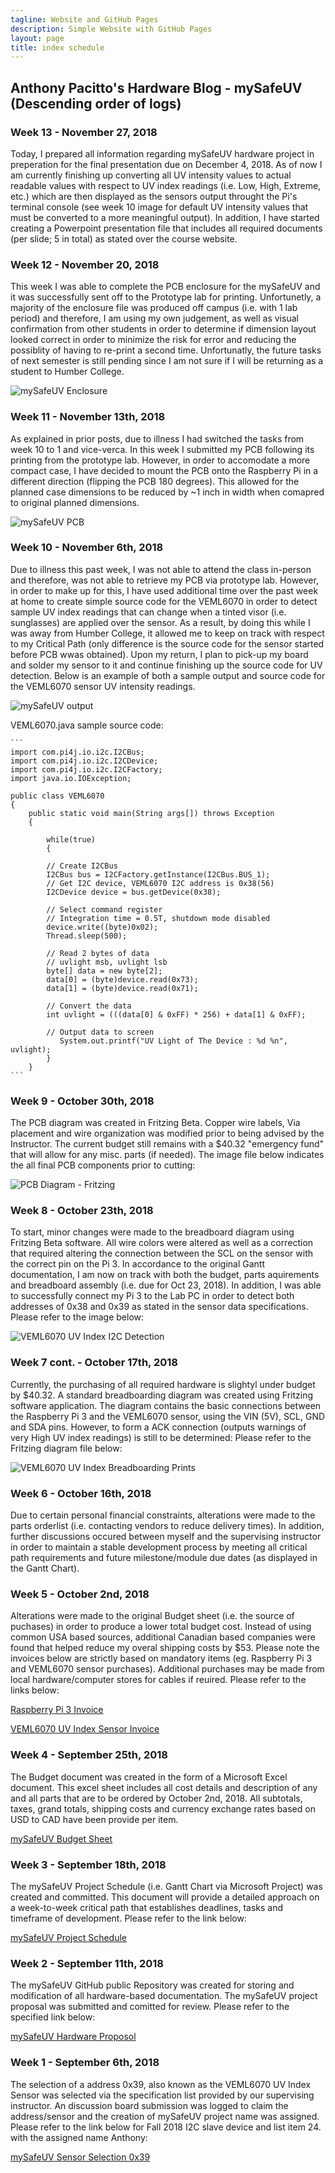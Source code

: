 ```yaml
---
tagline: Website and GitHub Pages
description: Simple Website with GitHub Pages
layout: page
title: index schedule
---
```


Anthony Pacitto's Hardware Blog - mySafeUV (Descending order of logs)
---------------------------------------------------------------------
### Week 13 - November 27, 2018

Today, I prepared all information regarding mySafeUV hardware project in preperation for the final presentation due on December 4, 2018. As of now I am currently finishing up converting all UV intensity values to actual readable values with respect to UV index readings (i.e. Low, High, Extreme, etc.) which are then displayed as the sensors output throught the Pi's terminal console (see week 10 image for default UV intensity values that must be converted to a more meaningful output). In addition, I have started creating a Powerpoint presentation file that includes all required documents (per slide; 5 in total) as stated over the course website.

### Week 12 - November 20, 2018

This week I was able to complete the PCB enclosure for the mySafeUV and it was successfully sent off to the Prototype lab for printing. Unfortunetly, a majority of the enclosure file was produced off campus (i.e. with 1 lab period) and therefore, I am using my own judgement, as well as visual confirmation from other students in order to determine if dimension layout looked correct in order to minimize the risk for error and reducing the possiblity of having to re-print a second time. Unfortunatly, the future tasks of next semester is still pending since I am not sure if I will be returning as a student to Humber College. 

![mySafeUV Enclosure](https://github.com/pctn0007/mySafeUV/blob/master/Documentation/20181120_124350_HDR.jpg)

### Week 11 - November 13th, 2018

As explained in prior posts, due to illness I had switched the tasks from week 10 to 1 and vice-verca. In this week I submitted my PCB following its printing from the prototype lab.
However, in order to accomodate a more compact case, I have decided to mount the PCB onto the Raspberry Pi in a different direction (flipping the PCB 180 degrees). This allowed for the planned case dimensions to be reduced by ~1 inch in width when comapred to original planned dimensions. 

![mySafeUV PCB](https://github.com/pctn0007/mySafeUV/blob/master/Documentation/20181120_124350_HDR.jpg)

### Week 10 - November 6th, 2018

Due to illness this past week, I was not able to attend the class in-person and therefore, was not able to retrieve my PCB via prototype lab. However, in order to make up for this, I have used additional time over the past week at home to create simple source code for the VEML6070 in order to detect sample UV index readings that can change when a tinted visor (i.e. sunglasses) are applied over the sensor. As a result, by doing this while I was away from Humber College, it allowed me to keep on track with respect to my Critical Path (only difference is the source code for the sensor started before PCB wwas obtained). Upon my return, I plan to pick-up my board and solder my sensor to it and continue finishing up the source code for UV detection. Below is an example of both a sample output and source code for the VEML6070 sensor UV intensity readings.

![mySafeUV output](https://github.com/pctn0007/mySafeUV/blob/master/Documentation/mySafeUV_output.jpg)

VEML6070.java sample source code:

	```
	import com.pi4j.io.i2c.I2CBus;
	import com.pi4j.io.i2c.I2CDevice;
	import com.pi4j.io.i2c.I2CFactory;
	import java.io.IOException;

	public class VEML6070
	{
		public static void main(String args[]) throws Exception
		{

			while(true)
			{

			// Create I2CBus
			I2CBus bus = I2CFactory.getInstance(I2CBus.BUS_1);
			// Get I2C device, VEML6070 I2C address is 0x38(56)
			I2CDevice device = bus.getDevice(0x38);

			// Select command register
			// Integration time = 0.5T, shutdown mode disabled
			device.write((byte)0x02);
			Thread.sleep(500);

			// Read 2 bytes of data
			// uvlight msb, uvlight lsb
			byte[] data = new byte[2];
			data[0] = (byte)device.read(0x73);
			data[1] = (byte)device.read(0x71);

			// Convert the data
			int uvlight = (((data[0] & 0xFF) * 256) + data[1] & 0xFF);

			// Output data to screen
		       System.out.printf("UV Light of The Device : %d %n", uvlight);
			}
		}
	```
### Week 9 - October 30th, 2018

The PCB diagram was created in Fritzing Beta. Copper wire labels, Via placement and wire organization was modified prior to being advised by the Instructor. The current budget still remains with a $40.32 "emergency fund" that will allow for any misc. parts (if needed). The image file below indicates the all final PCB components prior to cutting:

![PCB Diagram - Fritzing](https://github.com/pctn0007/mySafeUV/blob/master/Documentation/mySafeUV_Breadboard_pcb.jpg)


### Week 8 - October 23th, 2018

To start, minor changes were made to the breadboard diagram using Fritzing Beta software. All wire colors were altered as well as a correction that required altering the connection between the SCL on the sensor with the correct pin on the Pi 3. In accordance to the original Gantt documentation, I am now on track with both the budget, parts aquirements and breadboard assembly (i.e. due for Oct 23, 2018). In addition, I was able to successfully connect my Pi 3 to the Lab PC in order to detect both addresses of 0x38 and 0x39 as stated in the sensor data specifications. Please refer to the image below:


![VEML6070 UV Index I2C Detection](https://github.com/pctn0007/mySafeUV/blob/master/Documentation/VEML6070_I2C_Detect.jpg)

### Week 7 cont. - October 17th, 2018

Currently, the purchasing of all required hardware is slightyl under budget by $40.32. A standard breadboarding diagram was created using Fritzing software application. The diagram contains the basic connections between the Raspberry Pi 3 and the VEML6070 sensor, using the VIN (5V), SCL, GND and SDA pins. However, to form a ACK connection (outputs warnings of very High UV index readings) is still to be determined: Please refer to the Fritzing diagram file below:

![VEML6070 UV Index Breadboarding Prints](https://github.com/pctn0007/mySafeUV/blob/master/Documentation/mySafeUV_Breadboard_bb.jpg)

### Week 6 - October 16th, 2018

Due to certain personal financial constraints, alterations were made to the parts orderlist (i.e. contacting vendors to reduce delivery times).
In addition, further discussions occured between myself and the supervising instructor in order to maintain a stable development process by meeting all critical path requirements and future milestone/module due dates (as displayed in the Gantt Chart).

### Week 5 - October 2nd, 2018

Alterations were made to the original Budget sheet (i.e. the source of puchases) in order to produce a lower total budget cost. Instead of using common USA based sources, additional Canadian based companies were found that helped reduce my overal shipping costs by $53.
Please note the invoices below are strictly based on mandatory items (eg. Raspberry Pi 3 and VEML6070 sensor purchases). Additional purchases may be made from local hardware/computer stores for cables if reuired. Please refer to the links below:

[Raspberry Pi 3 Invoice](https://github.com/pctn0007/mySafeUV/blob/master/Documentation/raspberry_invoice.png)

[VEML6070 UV Index Sensor Invoice](https://github.com/pctn0007/mySafeUV/blob/master/Documentation/sensor_invoice.png)

### Week 4 - September 25th, 2018

The Budget document was created in the form of a Microsoft Excel document. This excel sheet includes all cost details and description of any and all parts that are to be ordered by October 2nd, 2018. All subtotals, taxes, grand totals, shipping costs and currency exchange rates based on USD to CAD have been provide per item.

[mySafeUV Budget Sheet](https://github.com/pctn0007/mySafeUV/blob/master/Documentation/Hardware_budget.xlsx)

### Week 3 - September 18th, 2018

The mySafeUV Project Schedule (i.e. Gantt Chart via Microsoft Project) was created and committed. This document will provide a detailed approach on a week-to-week critical path that establishes deadlines, tasks and timeframe of development. Please refer to the link below:

[mySafeUV Project Schedule](https://github.com/pctn0007/mySafeUV/blob/master/Documentation/mySafeUVProject.mpp)

### Week 2 - September 11th, 2018

The mySafeUV GitHub public Repository was created for storing and modification of all hardware-based documentation.
The mySafeUV project proposal was submitted and comitted for review. Please refer to the specified link below:

[mySafeUV Hardware Proposol](https://github.com/pctn0007/mySafeUV/blob/master/Documentation/ProposalContentStudentNameRev02.xlsx)


### Week 1 - September 6th, 2018

The selection of a address 0x39, also known as the VEML6070 UV Index Sensor was selected via the specification list provided by our supervising instructor. An discussion board submission was logged to claim the address/sensor and the creation of mySafeUV project name was assigned. Please refer to the link below for Fall 2018 I2C slave device and list item 24. with the assigned name Anthony:

[mySafeUV Sensor Selection 0x39](https://six0four.github.io/ceng317/)
